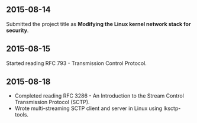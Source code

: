 2015-08-14
----------

Submitted the project title as __Modifying the Linux kernel network stack for security__.


2015-08-15
----------

Started reading RFC 793 - Transmission Control Protocol.


2015-08-18
----------

- Completed reading RFC 3286 - An Introduction to the Stream Control Transmission Protocol (SCTP).
- Wrote multi-streaming SCTP client and server in Linux using lksctp-tools.
